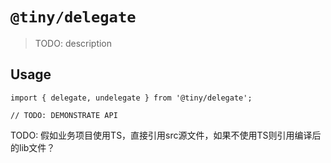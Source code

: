 # `@tiny/delegate`

> TODO: description

## Usage

```
import { delegate, undelegate } from '@tiny/delegate';

// TODO: DEMONSTRATE API
```

TODO: 假如业务项目使用TS，直接引用src源文件，如果不使用TS则引用编译后的lib文件？

